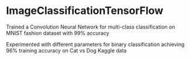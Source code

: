 # ImageClassificationTensorFlow
Trained a Convolution Neural Network for multi-class classification on MNIST fashion dataset with 99% accuracy

Experimented with different parameters for binary classification achieving 96% training accuracy on Cat vs Dog Kaggle data
